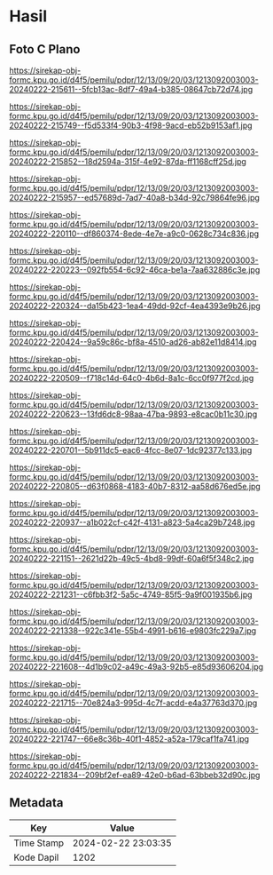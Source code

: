 # Hasil

## Foto C Plano

https://sirekap-obj-formc.kpu.go.id/d4f5/pemilu/pdpr/12/13/09/20/03/1213092003003-20240222-215611--5fcb13ac-8df7-49a4-b385-08647cb72d74.jpg

https://sirekap-obj-formc.kpu.go.id/d4f5/pemilu/pdpr/12/13/09/20/03/1213092003003-20240222-215749--f5d533f4-90b3-4f98-9acd-eb52b9153af1.jpg

https://sirekap-obj-formc.kpu.go.id/d4f5/pemilu/pdpr/12/13/09/20/03/1213092003003-20240222-215852--18d2594a-315f-4e92-87da-ff1168cff25d.jpg

https://sirekap-obj-formc.kpu.go.id/d4f5/pemilu/pdpr/12/13/09/20/03/1213092003003-20240222-215957--ed57689d-7ad7-40a8-b34d-92c79864fe96.jpg

https://sirekap-obj-formc.kpu.go.id/d4f5/pemilu/pdpr/12/13/09/20/03/1213092003003-20240222-220110--df860374-8ede-4e7e-a9c0-0628c734c836.jpg

https://sirekap-obj-formc.kpu.go.id/d4f5/pemilu/pdpr/12/13/09/20/03/1213092003003-20240222-220223--092fb554-6c92-46ca-be1a-7aa632886c3e.jpg

https://sirekap-obj-formc.kpu.go.id/d4f5/pemilu/pdpr/12/13/09/20/03/1213092003003-20240222-220324--da15b423-1ea4-49dd-92cf-4ea4393e9b26.jpg

https://sirekap-obj-formc.kpu.go.id/d4f5/pemilu/pdpr/12/13/09/20/03/1213092003003-20240222-220424--9a59c86c-bf8a-4510-ad26-ab82e11d8414.jpg

https://sirekap-obj-formc.kpu.go.id/d4f5/pemilu/pdpr/12/13/09/20/03/1213092003003-20240222-220509--f718c14d-64c0-4b6d-8a1c-6cc0f977f2cd.jpg

https://sirekap-obj-formc.kpu.go.id/d4f5/pemilu/pdpr/12/13/09/20/03/1213092003003-20240222-220623--13fd6dc8-98aa-47ba-9893-e8cac0b11c30.jpg

https://sirekap-obj-formc.kpu.go.id/d4f5/pemilu/pdpr/12/13/09/20/03/1213092003003-20240222-220701--5b911dc5-eac6-4fcc-8e07-1dc92377c133.jpg

https://sirekap-obj-formc.kpu.go.id/d4f5/pemilu/pdpr/12/13/09/20/03/1213092003003-20240222-220805--d63f0868-4183-40b7-8312-aa58d676ed5e.jpg

https://sirekap-obj-formc.kpu.go.id/d4f5/pemilu/pdpr/12/13/09/20/03/1213092003003-20240222-220937--a1b022cf-c42f-4131-a823-5a4ca29b7248.jpg

https://sirekap-obj-formc.kpu.go.id/d4f5/pemilu/pdpr/12/13/09/20/03/1213092003003-20240222-221151--2621d22b-49c5-4bd8-99df-60a6f5f348c2.jpg

https://sirekap-obj-formc.kpu.go.id/d4f5/pemilu/pdpr/12/13/09/20/03/1213092003003-20240222-221231--c6fbb3f2-5a5c-4749-85f5-9a9f001935b6.jpg

https://sirekap-obj-formc.kpu.go.id/d4f5/pemilu/pdpr/12/13/09/20/03/1213092003003-20240222-221338--922c341e-55b4-4991-b616-e9803fc229a7.jpg

https://sirekap-obj-formc.kpu.go.id/d4f5/pemilu/pdpr/12/13/09/20/03/1213092003003-20240222-221608--4d1b9c02-a49c-49a3-92b5-e85d93606204.jpg

https://sirekap-obj-formc.kpu.go.id/d4f5/pemilu/pdpr/12/13/09/20/03/1213092003003-20240222-221715--70e824a3-995d-4c7f-acdd-e4a37763d370.jpg

https://sirekap-obj-formc.kpu.go.id/d4f5/pemilu/pdpr/12/13/09/20/03/1213092003003-20240222-221747--66e8c36b-40f1-4852-a52a-179caf1fa741.jpg

https://sirekap-obj-formc.kpu.go.id/d4f5/pemilu/pdpr/12/13/09/20/03/1213092003003-20240222-221834--209bf2ef-ea89-42e0-b6ad-63bbeb32d90c.jpg


## Metadata

| Key        | Value               |
| ---------- | ------------------- |
| Time Stamp | 2024-02-22 23:03:35 |
| Kode Dapil | 1202                |



